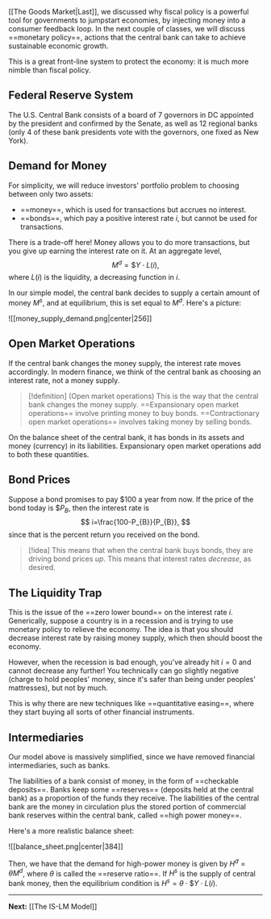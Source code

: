 [[The Goods Market|Last]], we discussed why fiscal policy is a powerful tool for governments to jumpstart economies, by injecting money into a consumer feedback loop. In the next couple of classes, we will discuss ==monetary policy==, actions that the central bank can take to achieve sustainable economic growth.

This is a great front-line system to protect the economy: it is much more nimble than fiscal policy.

## Federal Reserve System

The U.S. Central Bank consists of a board of 7 governors in DC appointed by the president and confirmed by the Senate, as well as 12 regional banks (only 4 of these bank presidents vote with the governors, one fixed as New York).

## Demand for Money

For simplicity, we will reduce investors' portfolio problem to choosing between only two assets:

* ==money==, which is used for transactions but accrues no interest.
* ==bonds==, which pay a positive interest rate $i$, but cannot be used for transactions.

There is a trade-off here! Money allows you to do more transactions, but you give up earning the interest rate on it. At an aggregate level,
$$
M^{d} = \$Y\cdot L(i),
$$
where $L(i)$ is the liquidity, a decreasing function in $i$.

In our simple model, the central bank decides to supply a certain amount of money $M^{s}$, and at equilibrium, this is set equal to $M^{d}$. Here's a picture:

![[money_supply_demand.png|center|256]]

## Open Market Operations

If the central bank changes the money supply, the interest rate moves accordingly. In modern finance, we think of the central bank as choosing an interest rate, not a money supply. 

> [!definition] (Open market operations)
> This is the way that the central bank changes the money supply. ==Expansionary open market operations== involve printing money to buy bonds. ==Contractionary open market operations== involves taking money by selling bonds.

On the balance sheet of the central bank, it has bonds in its assets and money (currency) in its liabilities. Expansionary open market operations add to both these quantities.

## Bond Prices

Suppose a bond promises to pay $\$100$ a year from now. If the price of the bond today is $\$P_{B}$, then the interest rate is
$$
i=\frac{100-P_{B}}{P_{B}},
$$
since that is the percent return you received on the bond.

> [!idea]
> This means that when the central bank buys bonds, they are driving bond prices *up*. This means that interest rates *decrease*, as desired.

## The Liquidity Trap

This is the issue of the ==zero lower bound== on the interest rate $i$. Generically, suppose a country is in a recession and is trying to use monetary policy to relieve the economy. The idea is that you should decrease interest rate by raising money supply, which then should boost the economy. 

However, when the recession is bad enough, you've already hit $i=0$ and cannot decrease any further! You technically can go slightly negative (charge to hold peoples' money, since it's safer than being under peoples' mattresses), but not by much.

This is why there are new techniques like ==quantitative easing==, where they start buying all sorts of other financial instruments.

## Intermediaries

Our model above is massively simplified, since we have removed financial intermediaries, such as banks. 

The liabilities of a bank consist of money, in the form of ==checkable deposits==. Banks keep some ==reserves== (deposits held at the central bank) as a proportion of the funds they receive. The liabilities of the central bank are the money in circulation plus the stored portion of commercial bank reserves within the central bank, called ==high power money==. 

Here's a more realistic balance sheet:

![[balance_sheet.png|center|384]]

Then, we have that the demand for high-power money is given by $H^{d}=\theta M^{d}$, where $\theta$ is called the ==reserve ratio==. If $H^{s}$ is the supply of central bank money, then the equilibrium condition is $H^{s}=\theta\cdot\$Y\cdot L(i)$.

---

**Next:** [[The IS-LM Model]]